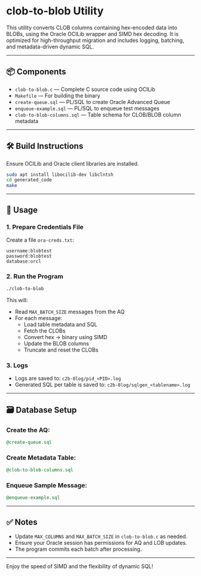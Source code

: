 # clob-to-blob Utility

This utility converts CLOB columns containing hex-encoded data into BLOBs, using the Oracle OCILib wrapper and SIMD hex decoding. It is optimized for high-throughput migration and includes logging, batching, and metadata-driven dynamic SQL.

---

## 📦 Components

- `clob-to-blob.c` — Complete C source code using OCILib
- `Makefile` — For building the binary
- `create-queue.sql` — PL/SQL to create Oracle Advanced Queue
- `enqueue-example.sql` — PL/SQL to enqueue test messages
- `clob-to-blob-columns.sql` — Table schema for CLOB/BLOB column metadata

---

## 🛠 Build Instructions

Ensure OCILib and Oracle client libraries are installed.

```bash
sudo apt install libocilib-dev libclntsh
cd generated_code
make
```

---

## 🔁 Usage

### 1. Prepare Credentials File

Create a file `ora-creds.txt`:

```text
username:blobtest
password:blobtest
database:orcl
```

### 2. Run the Program

```bash
./clob-to-blob
```

This will:
- Read `MAX_BATCH_SIZE` messages from the AQ
- For each message:
  - Load table metadata and SQL
  - Fetch the CLOBs
  - Convert hex → binary using SIMD
  - Update the BLOB columns
  - Truncate and reset the CLOBs

### 3. Logs

- Logs are saved to: `c2b-0log/pid_<PID>.log`
- Generated SQL per table is saved to: `c2b-0log/sqlgen_<tablename>.log`

---

## 🗃 Database Setup

### Create the AQ:

```sql
@create-queue.sql
```

### Create Metadata Table:

```sql
@clob-to-blob-columns.sql
```

### Enqueue Sample Message:

```sql
@enqueue-example.sql
```

---

## ✅ Notes

- Update `MAX_COLUMNS` and `MAX_BATCH_SIZE` in `clob-to-blob.c` as needed.
- Ensure your Oracle session has permissions for AQ and LOB updates.
- The program commits each batch after processing.

---

Enjoy the speed of SIMD and the flexibility of dynamic SQL!
